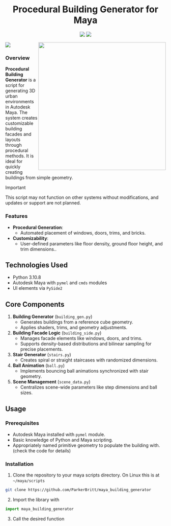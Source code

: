 <h1 align="center">Procedural Building Generator for Maya</h1>
<p align="center">
  <img src="https://img.shields.io/badge/Python-FFD43B?style=for-the-badge&logo=python&logoColor=blue">
  <img src="https://img.shields.io/badge/Maya-37A5CC?style=for-the-badge&logo=autodeskmaya&logoColor=white">
</p>

<img src="https://github.com/user-attachments/assets/48b5ea64-0a2f-4124-b8d0-4faa9f93bbf3">


<img align="right" width=400 src="https://github.com/user-attachments/assets/4fd094b0-bdbd-49b4-a7e5-6308cd561de4">

### Overview

**Procedural Building Generator** is a script for generating 3D urban environments in Autodesk Maya.
The system creates customizable building facades and layouts through procedural methods.
It is ideal for quickly creating buildings from simple geometry.
> [!IMPORTANT]  
> This script may not function on other systems without modifications, and updates or support are not planned.


### Features

- **Procedural Generation**:
  - Automated placement of windows, doors, trims, and bricks.
- **Customizability**:
  - User-defined parameters like floor density, ground floor height, and trim dimensions..

## Technologies Used

- Python 3.10.8
- Autodesk Maya with `pymel` and `cmds` modules
- UI elements via `PySide2`

## Core Components

1. **Building Generator** (`building_gen.py`)
   - Generates buildings from a reference cube geometry.
   - Applies shaders, trims, and geometry adjustments.
2. **Building Facade Logic** (`building_side.py`)
   - Manages facade elements like windows, doors, and trims.
   - Supports density-based distributions and bilinear sampling for precise placements.
3. **Stair Generator** (`stairs.py`)
   - Creates spiral or straight staircases with randomized dimensions.
4. **Ball Animation** (`ball.py`)
   - Implements bouncing ball animations synchronized with stair geometry.
5. **Scene Management** (`scene_data.py`)
   - Centralizes scene-wide parameters like step dimensions and ball sizes.

## Usage

### Prerequisites

- Autodesk Maya installed with `pymel` module.
- Basic knowledge of Python and Maya scripting.
- Appropriately named primitive geometry to populate the building with. (check the code for details)

### Installation

1. Clone the repository to your maya scripts directory. On Linux this is at ```~/maya/scripts```
 ```bash
git clone https://github.com/ParkerBritt/maya_building_generator
```
2. Import the library with
```python
import maya_building_generator
```
3. Call the desired function
